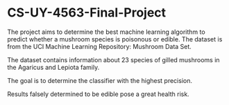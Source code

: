 # CS-UY-4563-Final-Project
The project aims to determine the best machine learning algorithm to predict whether a mushroom species is poisonous or edible. The dataset is from the UCI Machine Learning Repository: Mushroom Data Set.

The dataset contains information about 23 species of gilled mushrooms in the Agaricus and Lepiota family.

The goal is to determine the classifier with the highest precision.

Results falsely determined to be edible pose a great health risk.
